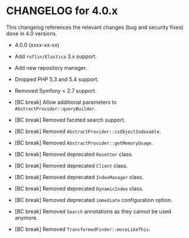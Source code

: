 CHANGELOG for 4.0.x
===================

This changelog references the relevant changes (bug and security fixes) done
in 4.0 versions.

* 4.0.0 (xxxx-xx-xx)

 * Add `ruflin/Elastica` 3.x support.
 * Add new repository manager.
 * Dropped PHP 5.3 and 5.4 support.
 * Removed Symfony < 2.7 support.
 * [BC break] Allow additional parameters to `AbstractProvider::queryBuilder`.
 * [BC break] Removed faceted search support.
 * [BC break] Removed `AbstractProvider::isObjectIndexable`.
 * [BC break] Removed `AbstractProvider::getMemoryUsage`.
 * [BC break] Removed deprecated `Resetter` class.
 * [BC break] Removed deprecated `Client` class.
 * [BC break] Removed deprecated `IndexManager` class.
 * [BC break] Removed deprecated `DynamicIndex` class.
 * [BC break] Removed deprecated `immediate` configuration option.
 * [BC break] Removed `Search` annotations as they cannot be used anymore.
 * [BC break] Removed `TransformedFinder::moreLikeThis`.
